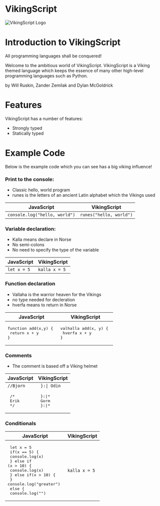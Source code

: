 # VikingScript

![VikingScript Logo](https://user-images.githubusercontent.com/54605290/151878597-51c37b27-4107-4398-b18a-7493c958f40e.PNG)

# Introduction to VikingScript

All programming languages shall be conquered!

Welcome to the ambitious world of VikingScript. VikingScript is a Viking themed language which keeps the essence of many other high-level programming languages such as Python.

by Will Ruskin, Zander Zemilak and Dylan McGoldrick 

# Features

VikingScript has a number of features:

-  Strongly typed
-  Statically typed

# Example Code

Below is the example code which you can see has a big viking influence!

### Print to the console:

- Classic hello, world program
- runes is the letters of an ancient Latin alphabet which the Vikings used

| JavaScript | VikingScript |
| ---------- | ------------ |
| ``` console.log("hello, world") ``` | ``` runes("hello, world") ``` |

### Variable declaration:

- Kalla means declare in Norse
- No semi-colons
- No need to specify the type of the variable

| JavaScript | VikingScript |
| ---------- | ------------ |
| ``` let x = 5 ``` | ``` kalla x = 5 ``` |

### Function declaration 

- Vallaha is the warrior heaven for the Vikings
- no type needed for decleration
- hverfa means to return in Norse

| JavaScript | VikingScript |
| ---------- | ------------ |
|<pre>function add(x,y) { <br> return x + y <br>} </pre> | <pre>valhalla add(x, y) { <br> hverfa x + y <br>} </pre> |

### Comments

- The comment is based off a Viking helmet

| JavaScript | VikingScript |
| ---------- | ------------ |
| ``` //Bjorn ``` | ```  }:\| Odin  ``` |
| <pre> /* <br>   Erik <br> */ </pre> | <pre> }:\|* <br>   Gorm <br> }:\|* </pre> |

### Conditionals

| JavaScript | VikingScript |
| ---------- | ------------ |
| <pre> let x = 5 <br> if(x == 5) { <br>  console.log(x) <br> } else if (x > 10) { <br>   console.log(x) <br> } else if(x > 10) { <br> } console.log("greater") <br> else { <br>  console.log("") | ``` kalla x = 5 ``` |

